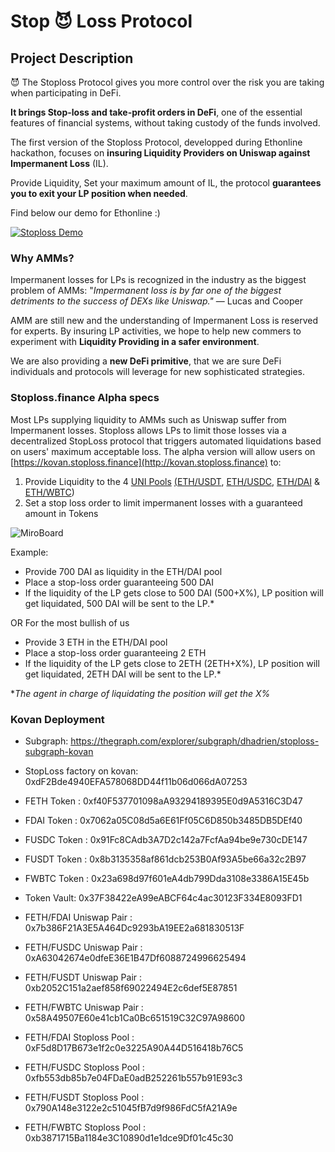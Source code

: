 # Stop 😈 Loss Protocol

## Project Description

😈 The Stoploss Protocol gives you more control over the risk you are taking when participating in DeFi.

**It brings Stop-loss and take-profit orders in DeFi**, one of the essential features of financial systems, without taking custody of the funds involved.

The first version of the Stoploss Protocol, developped during Ethonline hackathon, focuses on **insuring Liquidity Providers on Uniswap against Impermanent Loss** (IL).

Provide Liquidity, Set your maximum amount of IL, the protocol **guarantees you to exit your LP position when needed**.

Find below our demo for Ethonline :)

[![Stoploss Demo](https://img.youtube.com/vi/qpoUf3ILZNs/0.jpg)](https://www.youtube.com/watch?v=qpoUf3ILZNs "stoploss@ethonline")

### Why AMMs?

Impermanent losses for LPs is recognized in the industry as the biggest problem of AMMs: "*Impermanent loss is by far one of the biggest detriments to the success of DEXs like Uniswap."* — Lucas and Cooper

AMM are still new and the understanding of Impermanent Loss is reserved for experts. By insuring LP activities, we hope to help new commers to experiment with **Liquidity Providing in a safer environment**. 

We are also providing a **new DeFi primitive**, that we are sure DeFi individuals and protocols will leverage for new sophisticated strategies.

### Stoploss.finance Alpha specs

Most LPs supplying liquidity to AMMs such as Uniswap suffer from Impermanent losses. Stoploss allows LPs to limit those losses via a decentralized StopLoss protocol that triggers automated liquidations based on users' maximum acceptable loss.
The alpha version will allow users on [https://kovan.stoploss.finance](http://kovan.stoploss.finance)  to: 
1. Provide Liquidity to the 4 [UNI Pools](https://app.uniswap.org/#/uni) [(](https://uniswap.org/blog/uni/)[ETH/USDT](https://uniswap.info/pair/0x0d4a11d5eeaac28ec3f61d100daf4d40471f1852), [ETH/USDC,](https://uniswap.info/pair/0xb4e16d0168e52d35cacd2c6185b44281ec28c9dc) [ETH/DAI](https://uniswap.info/pair/0xa478c2975ab1ea89e8196811f51a7b7ade33eb11) & [ETH/WBTC](https://uniswap.info/pair/0xbb2b8038a1640196fbe3e38816f3e67cba72d940))
2. Set a stop loss order to limit impermanent losses with a guaranteed amount in Tokens

![MiroBoard](https://drive.google.com/uc?export=view&id=1ZaDDQf9Ccfw1hVstczXKTQ9biqd3Ytu-)

Example: 

- Provide 700 DAI as liquidity in the ETH/DAI pool
- Place a stop-loss order guaranteeing 500 DAI
- If the liquidity of the LP gets close to 500 DAI (500+X%), LP position will get liquidated, 500 DAI will be sent to the LP.*

OR For the most bullish of us

- Provide 3 ETH in the ETH/DAI pool
- Place a stop-loss order guaranteeing 2 ETH
- If the liquidity of the LP gets close to 2ETH (2ETH+X%), LP position will get liquidated, 2ETH DAI will be sent to the LP.*

**The agent in charge of liquidating the position will get the X%*



### Kovan Deployment

- Subgraph: https://thegraph.com/explorer/subgraph/dhadrien/stoploss-subgraph-kovan

- StopLoss factory on kovan: 0xdF2Bde4940EFA578068DD44f11b06d066dA07253

- FETH Token : 0xf40F537701098aA93294189395E0d9A5316C3D47
- FDAI Token : 0x7062a05C08d5a6E61Ff05C6D850b3485DB5DEf40
- FUSDC Token : 0x91Fc8CAdb3A7D2c142a7FcfAa94be9e730cDE147
- FUSDT Token : 0x8b3135358af861dcb253B0Af93A5be66a32c2B97
- FWBTC Token : 0x23a698d97f601eA4db799Dda3108e3386A15E45b

- Token Vault: 0x37F38422eA99eABCF64c4ac30123F334E8093FD1

- FETH/FDAI Uniswap Pair : 0x7b386F21A3E5A464Dc9293bA19EE2a681830513F
- FETH/FUSDC Uniswap Pair : 0xA63042674e0dfeE36E1B47Df6088724996625494
- FETH/FUSDT Uniswap Pair : 0xb2052C151a2aef858f69022494E2c6def5E87851
- FETH/FWBTC Uniswap Pair : 0x58A49507E60e41cb1Ca0Bc651519C32C97A98600
- FETH/FDAI Stoploss Pool : 0xF5d8D17B673e1f2c0e3225A90A44D516418b76C5
- FETH/FUSDC Stoploss Pool : 0xfb553db85b7e04FDaE0adB252261b557b91E93c3
- FETH/FUSDT Stoploss Pool : 0x790A148e3122e2c51045fB7d9f986FdC5fA21A9e
- FETH/FWBTC Stoploss Pool : 0xb3871715Ba1184e3C10890d1e1dce9Df01c45c30

